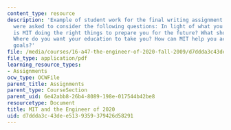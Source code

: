 ```yaml
---
content_type: resource
description: 'Example of student work for the final writing assignment of the course.  Students
  were asked to consider the following questions: In light of what you have learned,
  is MIT doing the right things to prepare you for the future? What should MIT do?
  Where do you want your education to take you? How can MIT help you achieve these
  goals?'
file: /media/courses/16-a47-the-engineer-of-2020-fall-2009/d7ddda3c43dee5139359379426d58291_MIT16_A47F09_sw1.pdf
file_type: application/pdf
learning_resource_types:
- Assignments
ocw_type: OCWFile
parent_title: Assignments
parent_type: CourseSection
parent_uid: 6e42abb8-26b4-8089-198e-017544b42be8
resourcetype: Document
title: MIT and the Engineer of 2020
uid: d7ddda3c-43de-e513-9359-379426d58291
---
```

